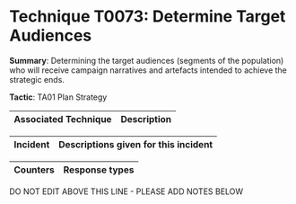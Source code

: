 # Technique T0073: Determine Target Audiences

**Summary**: Determining the target audiences (segments of the population) who will receive campaign narratives and artefacts intended to achieve the strategic ends.

**Tactic**: TA01 Plan Strategy 


| Associated Technique | Description |
| --------- | ------------------------- |



| Incident | Descriptions given for this incident |
| -------- | -------------------- |



| Counters | Response types |
| -------- | -------------- |


DO NOT EDIT ABOVE THIS LINE - PLEASE ADD NOTES BELOW